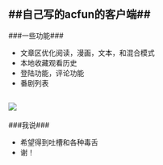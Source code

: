 ##自己写的acfun的客户端##
---

###一些功能###
* 文章区优化阅读，漫画，文本，和混合模式
* 本地收藏观看历史
* 登陆功能，评论功能
* 番剧列表

<a href="https://play.google.com/store/apps/details?id=tv.avfun"><img src="http://www.android.com/images/brand/get_it_on_play_logo_large.png"/></a>
---

###我说###
 * 希望得到吐槽和各种毒舌
 * 谢！


